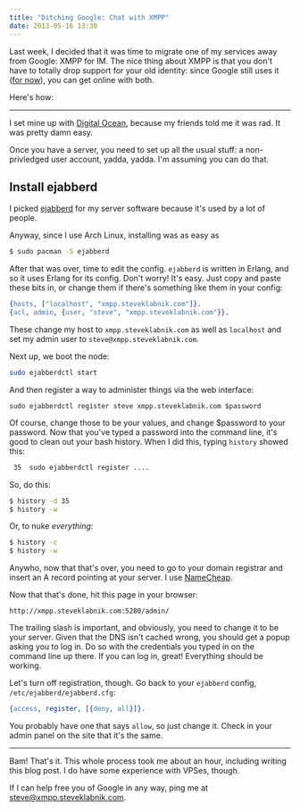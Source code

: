 ```yaml
---
title: "Ditching Google: Chat with XMPP"
date: 2013-05-16 13:30
---
```


Last week, I decided that it was time to migrate one of my services away from
Google: XMPP for IM. The nice thing about XMPP is that you don't have to
totally drop support for your old identity: since Google still uses it
([for now](http://eschnou.com/entry/whats-next-google--dropping-smtp-support--62-24930.html)),
you can get online with both.

Here's how:

----------------

I set mine up with [Digital Ocean](http://digitalocean.com/), because my
friends told me it was rad. It was pretty damn easy.

Once you have a server, you need to set up all the usual stuff: a
non-privledged user account, yadda, yadda. I'm assuming you can do that.

## Install ejabberd

I picked [ejabberd](http://www.ejabberd.im/) for my server software because
it's used by a lot of people.

Anyway, since I use Arch Linux, installing was as easy as

```bash
$ sudo pacman -S ejabberd
```

After that was over, time to edit the config. `ejabberd` is written in Erlang,
and so it uses Erlang for its config. Don't worry! It's easy. Just copy and 
paste these bits in, or change them if there's something like them in your
config:

```erlang
{hosts, ["localhost", "xmpp.steveklabnik.com"]}.
{acl, admin, {user, "steve", "xmpp.steveklabnik.com"}}.
```

These change my host to `xmpp.steveklabnik.com` as well as `localhost` and set my admin user to
`steve@xmpp.steveklabnik.com`.

Next up, we boot the node:

```bash
sudo ejabberdctl start
```

And then register a way to administer things via the web interface:

```
sudo ejabberdctl register steve xmpp.steveklabnik.com $password
```

Of course, change those to be your values, and change $password to your
password. Now that you've typed a password into the command line, it's good
to clean out your bash history. When I did this, typing `history` showed
this:

```bash
 35  sudo ejabberdctl register ....
```

So, do this:

```bash
$ history -d 35
$ history -w
```

Or, to nuke _everything_:

```bash
$ history -c
$ history -w
```

Anywho, now that that's over, you need to go to your domain registrar and
insert an A record pointing at your server. I use
[NameCheap](https://www.namecheap.com/).

Now that that's done, hit this page in your browser:

```text
http://xmpp.steveklabnik.com:5280/admin/
```

The trailing slash is important, and obviously, you need to change it to
be your server. Given that the DNS isn't cached wrong, you should get a popup
asking you to log in. Do so with the credentials you typed in on the command
line up there. If you can log in, great! Everything should be working.

Let's turn off registration, though. Go back to your `ejabberd` config,
`/etc/ejabberd/ejabberd.cfg`:

```erlang
{access, register, [{deny, all}]}.
```

You probably have one that says `allow`, so just change it. Check in your admin
panel on the site that it's the same.

--------------------

Bam! That's it. This whole process took me about an hour, including writing
this blog post. I do have some experience with VPSes, though.

If I can help free you of Google in any way, ping me at
[steve@xmpp.steveklabnik.com](xmpp:steve@xmpp.steveklabnik.com).
